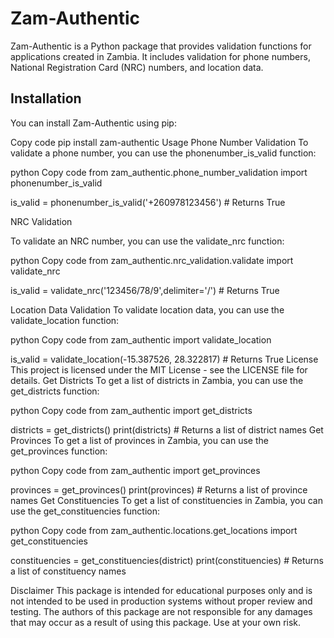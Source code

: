 # Zam-Authentic

Zam-Authentic is a Python package that provides validation functions for applications created in Zambia. It includes
validation for phone numbers, National Registration Card (NRC) numbers, and location data.

## Installation

You can install Zam-Authentic using pip:

Copy code
pip install zam-authentic
Usage
Phone Number Validation
To validate a phone number, you can use the phonenumber_is_valid function:

python
Copy code
from zam_authentic.phone_number_validation import phonenumber_is_valid

is_valid = phonenumber_is_valid('+260978123456') # Returns True

NRC Validation

To validate an NRC number, you can use the validate_nrc function:

python
Copy code
from zam_authentic.nrc_validation.validate import validate_nrc

is_valid = validate_nrc('123456/78/9',delimiter='/') # Returns True

Location Data Validation
To validate location data, you can use the validate_location function:

python
Copy code
from zam_authentic import validate_location

is_valid = validate_location(-15.387526, 28.322817) # Returns True
License
This project is licensed under the MIT License - see the LICENSE file for details.
Get Districts
To get a list of districts in Zambia, you can use the get_districts function:

python
Copy code
from zam_authentic import get_districts

districts = get_districts()
print(districts) # Returns a list of district names
Get Provinces
To get a list of provinces in Zambia, you can use the get_provinces function:

python
Copy code
from zam_authentic import get_provinces

provinces = get_provinces()
print(provinces) # Returns a list of province names
Get Constituencies
To get a list of constituencies in Zambia, you can use the get_constituencies function:

python
Copy code
from zam_authentic.locations.get_locations import get_constituencies

constituencies = get_constituencies(district)
print(constituencies) # Returns a list of constituency names

Disclaimer
This package is intended for educational purposes only and is not intended to be used in production systems without
proper review and testing. The authors of this package are not responsible for any damages that may occur as a result of
using this package. Use at your own risk.